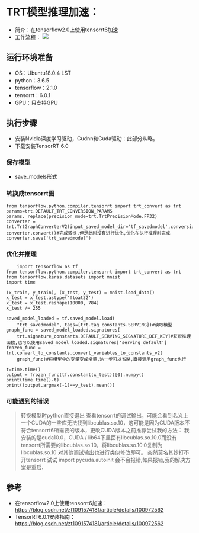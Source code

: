 # TRT模型推理加速：
- 简介：在tensorflow2.0上使用tensorrt6加速
- 工作流程：
![](https://github.com/SimonWang00/TRT-Tensorflow2/TRT%E6%A8%A1%E5%9E%8B%E5%8A%A0%E9%80%9F.png)

## 运行环境准备
- OS：Ubuntu18.0.4 LST
- python：3.6.5
- tensorflow：2.1.0
- tensorrt：6.0.1
- GPU：只支持GPU

## 执行步骤
- 安装Nvidia深度学习驱动，Cudnn和Cuda驱动：此部分从略。
- 下载安装TensorRT 6.0

### 保存模型
- save_models形式

### 转换成tensorrt图
	from tensorflow.python.compiler.tensorrt import trt_convert as trt
	params=trt.DEFAULT_TRT_CONVERSION_PARAMS
	params._replace(precision_mode=trt.TrtPrecisionMode.FP32)
	converter = trt.TrtGraphConverterV2(input_saved_model_dir='tf_savedmodel',conversion_params=params)
	converter.convert()#完成转换,但是此时没有进行优化,优化在执行推理时完成
	converter.save('trt_savedmodel')

### 优化并推理
        import tensorflow as tf
	from tensorflow.python.compiler.tensorrt import trt_convert as trt
	from tensorflow.keras.datasets import mnist
	import time
	
	(x_train, y_train), (x_test, y_test) = mnist.load_data()
	x_test = x_test.astype('float32')
	x_test = x_test.reshape(10000, 784)
	x_test /= 255
	
	saved_model_loaded = tf.saved_model.load(
	    "trt_savedmodel", tags=[trt.tag_constants.SERVING])#读取模型
	graph_func = saved_model_loaded.signatures[
	    trt.signature_constants.DEFAULT_SERVING_SIGNATURE_DEF_KEY]#获取推理函数,也可以使用saved_model_loaded.signatures['serving_default']
	frozen_func = trt.convert_to_constants.convert_variables_to_constants_v2(
	    graph_func)#将模型中的变量变成常量,这一步可以省略,直接调用graph_func也行

	t=time.time()
	output = frozen_func(tf.constant(x_test))[0].numpy()
	print(time.time()-t)
	print((output.argmax(-1)==y_test).mean())

### 可能遇到的错误
> 转换模型时python直接退出
查看tensorrt的调试输出，可能会看到名义上一个CUDA的一些库无法找到libcublas.so.10，这可能是因为CUDA版本不符合tensorrt6所需要的版本，更改CUDA版本之前推荐尝试我的方法：
我安装的是cuda10.0，CUDA / lib64下里面有libcublas.so.10.0而没有tensorrt所需要的libcublas.so.10，将libcublas.so.10.0复制为libcublas.so.10
对其他调试输出也进行类似修改即可。
突然莫名其妙打不开tensorrt
试试 import pycuda.autoinit 会不会报错,如果报错,我的解决方案是重启.

## 参考
- 在tensorflow2.0上使用tensorrt6加速：https://blog.csdn.net/zt1091574181/article/details/100972562
- TensorRT6.0.1安装指南：https://blog.csdn.net/zt1091574181/article/details/100972562

